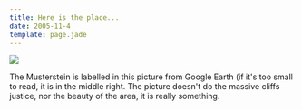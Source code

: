 ```yaml
---
title: Here is the place...
date: 2005-11-4
template: page.jade
---
```


[![](http://www.mountainwerks.org/mm/uploaded_images/musterstein-727710.jpg)](http://www.mountainwerks.org/mm/uploaded_images/musterstein-730087.jpg)
  
The Musterstein is labelled in this picture from Google Earth (if it's
too small to read, it is in the middle right. The picture doesn't do the
massive cliffs justice, nor the beauty of the area, it is really something.
